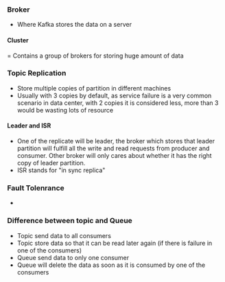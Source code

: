 ### Broker
- Where Kafka stores the data on a server
#### Cluster
= Contains a group of brokers for storing huge amount of data
### Topic Replication
- Store multiple copies of partition in different machines
- Usually with 3 copies by default, as service failure is a very common scenario in data center, with 2 copies it is considered less, more than 3 would be wasting lots of resource
#### Leader and ISR
- One of the replicate will be leader, the broker which stores that leader partition will fulfill all the write and read requests from producer and consumer. Other broker will only cares about whether it has the right copy of leader partition.
- ISR stands for "in sync replica" 

### Fault Tolenrance
- 
### Difference between topic and Queue
- Topic send data to all consumers
- Topic store data so that it can be read later again (if there is failure in one of the consumers)
- Queue send data to only one consumer
- Queue will delete the data as soon as it is consumed by one of the consumers

<!--stackedit_data:
eyJoaXN0b3J5IjpbLTEzMzA2MzA4ODgsLTEyNTEzODIzNzVdfQ
==
-->